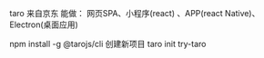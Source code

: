 taro 来自京东
能做：
网页SPA、小程序(react) 、APP(react Native)、
Electron(桌面应用)

npm install -g @tarojs/cli
创建新项目 taro init try-taro